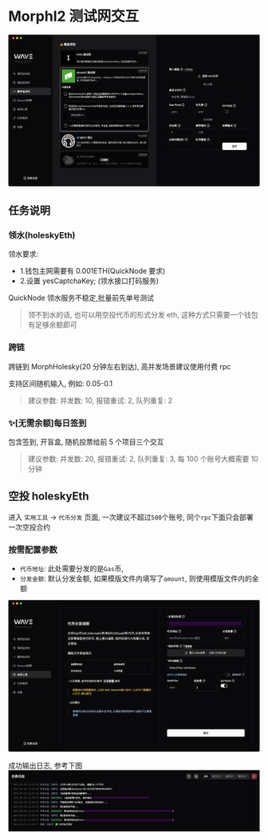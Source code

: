# Morphl2 测试网交互

![Morphl2测试网](../assets/project/morphl2/morphl2.png)

## 任务说明

### 领水(holeskyEth)

领水要求:

- 1.钱包主网需要有 0.001ETH(QuickNode 要求)
- 2.设置 yesCaptchaKey; (领水接口打码服务)

QuickNode 领水服务不稳定,批量前先单号测试

> 领不到水的话, 也可以用空投代币的形式分发 eth, 这种方式只需要一个钱包有足够余额即可

### 跨链

跨链到 MorphHolesky(20 分钟左右到达), 高并发场景建议使用付费 rpc

支持区间随机输入, 例如: 0.05-0.1

> 建议参数: 并发数: 10, 报错重试: 2, 队列重复: 2

### ✨[无需余额]每日签到

包含签到, 开盲盒, 随机投票给前 5 个项目三个交互

> 建议参数: 并发数: 20, 报错重试: 2, 队列重复: 3, 每 100 个账号大概需要 10 分钟

## 空投 holeskyEth

进入 `实用工具` -> `代币分发` 页面, 一次建议不超过`500`个账号, 同个`rpc`下面只会部署一次空投合约

### 按需配置参数

- `代币地址`: 此处需要分发的是`Gas`币, 
- `分发金额`: 默认分发金额, 如果模版文件内填写了`amount`, 则使用模版文件内的金额

![Initia测试网](../assets/project/morphl2/airdrop_config.png)

成功输出日志, 参考下图
![Initia测试网](../assets/project/morphl2/airdrop_console.png)
